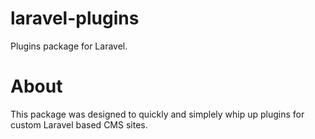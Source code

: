# laravel-plugins
Plugins package for Laravel.

# About
This package was designed to quickly and simplely whip up plugins for custom Laravel based CMS sites.
